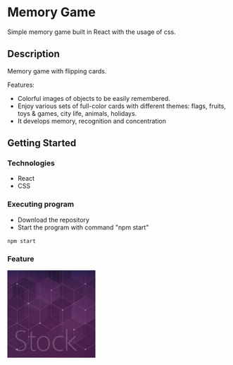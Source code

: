 # Memory Game

Simple memory game built in React with the usage of css.

## Description

Memory game with flipping cards.

Features:

- Colorful images of objects to be easily remembered.
- Enjoy various sets of full-color cards with different themes: flags, fruits, toys & games, city life, animals, holidays.
- It develops memory, recognition and concentration

## Getting Started

### Technologies

- React
- CSS

### Executing program

- Download the repository
- Start the program with command "npm start"

```
npm start
```

### Feature

<img src="public/img/cover.png">
